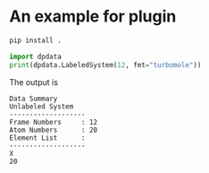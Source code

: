 # An example for plugin

```sh
pip install .
```

```py
import dpdata
print(dpdata.LabeledSystem(12, fmt="turbomole"))
```

The output is

```
Data Summary
Unlabeled System
-------------------
Frame Numbers     : 12
Atom Numbers      : 20
Element List      :
-------------------
X
20
```